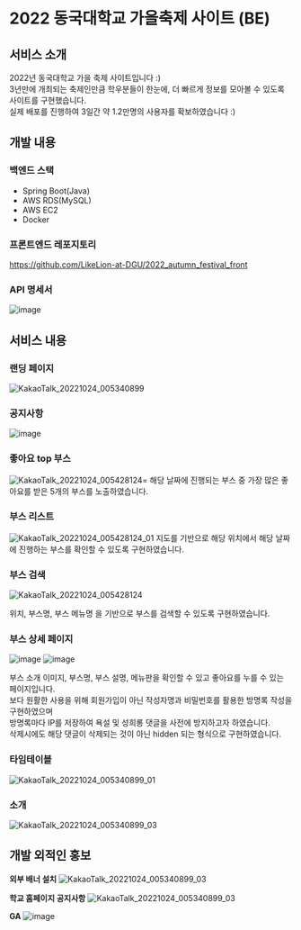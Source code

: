 #  2022 동국대학교 가을축제 사이트 (BE)


## 서비스 소개

2022년 동국대학교 가을 축제 사이트입니다 :) <br>
3년만에 개최되는 축제인만큼 학우분들이 한눈에, 더 빠르게 정보를 모아볼 수 있도록 사이트를 구현했습니다. <br>
실제 배포를 진행하여 3일간 약 1.2만명의 사용자를 확보하였습니다 :)

## 개발 내용 

### 백엔드 스택
- Spring Boot(Java)
- AWS RDS(MySQL)
- AWS EC2 
- Docker

### 프론트엔드 레포지토리
https://github.com/LikeLion-at-DGU/2022_autumn_festival_front

### API 명세서
![image](https://user-images.githubusercontent.com/81295661/197403494-0f980290-1128-4948-b8db-20d5ee47219e.png)


## 서비스 내용
### 랜딩 페이지
![KakaoTalk_20221024_005340899](https://user-images.githubusercontent.com/81295661/197402824-5c161f9e-20a8-4473-83c6-010547f422ec.png)

### 공지사항
![image](https://user-images.githubusercontent.com/81295661/197403184-3a999fd5-c841-4c7f-aba6-68eea10b66c6.png)



### 좋아요 top 부스
![KakaoTalk_20221024_005428124](https://user-images.githubusercontent.com/81295661/197402861-b7d1cadc-62d8-4da7-8855-7af334a1db42.png)=
해당 날짜에 진행되는 부스 중 가장 많은 좋아요를 받은 5개의 부스를 노출하였습니다.

### 부스 리스트
![KakaoTalk_20221024_005428124_01](https://user-images.githubusercontent.com/81295661/197402966-cfd0177d-e788-47d7-a841-f4a8b213efd4.png)
지도를 기반으로 해당 위치에서 해당 날짜에 진행하는 부스를 확인할 수 있도록 구현하였습니다.

### 부스 검색
![KakaoTalk_20221024_005428124](https://user-images.githubusercontent.com/81295661/197402923-aeb95d64-837d-45bb-8994-6a9945fe9046.png)

위치, 부스명, 부스 메뉴명 을 기반으로 부스를 검색할 수 있도록 구현하였습니다.

### 부스 상세 페이지
![image](https://user-images.githubusercontent.com/81295661/197403199-6e256833-779b-410e-bfe0-4bda47473403.png)
![image](https://user-images.githubusercontent.com/81295661/197403228-421fb5f0-3376-4096-b83c-3c97ead32ab2.png)

부스 소개 이미지, 부스명, 부스 설명, 메뉴판을 확인할 수 있고 좋아요를 누를 수 있는 페이지입니다.
<br> 보다 원활한 사용을 위해 회원가입이 아닌 작성자명과 비밀번호를 활용한 방명록 작성을 구현하였으며
<br> 방명록마다 IP를 저장하여 욕설 및 성희롱 댓글을 사전에 방지하고자 하였습니다. 
<br> 삭제시에도 해당 댓글이 삭제되는 것이 아닌  hidden 되는 형식으로 구현하였습니다.

### 타임테이블
![KakaoTalk_20221024_005340899_01](https://user-images.githubusercontent.com/81295661/197403323-68b88f7b-4406-4a4d-87b4-d1412ac64445.png)


### 소개

![KakaoTalk_20221024_005340899_03](https://user-images.githubusercontent.com/81295661/197403350-e22a985f-fcd1-4a2c-91f9-d91955578f96.png)



## 개발 외적인 홍보

__외부 배너 설치__
![KakaoTalk_20221024_005340899_03](https://user-images.githubusercontent.com/81295661/197403366-5d18523c-1e60-46ae-b5f8-a6907b71ba30.png)

__학교 홈페이지 공지사항__
![KakaoTalk_20221024_005340899_03](https://user-images.githubusercontent.com/81295661/197403390-521807d5-55f9-45ee-8732-11dac5811a15.png)

__GA__
![image](https://user-images.githubusercontent.com/81295661/197403425-149d1f9d-3567-47f0-b332-211998fa2735.png)





